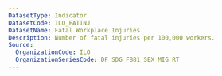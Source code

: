 ```yaml
---
DatasetType: Indicator
DatasetCode: ILO_FATINJ
DatasetName: Fatal Workplace Injuries
Description: Number of fatal injuries per 100,000 workers.
Source:
  OrganizationCode: ILO
  OrganizationSeriesCode: DF_SDG_F881_SEX_MIG_RT
---
```


